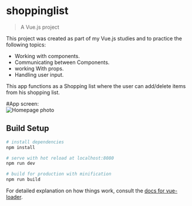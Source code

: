 # shoppinglist

> A Vue.js project

This project was created as part of my Vue.js studies and to practice the following topics:<br />
 - Working with components.<br />
 - Communicating between Components.<br />
 - working With props.<br />
 - Handling user input.<br />
 
 This app functions as a Shopping list where the user can add/delete items from his shopping list.<br />
 
#App screen:</br>
![Homepage photo](https://i.imgur.com/NWCWStM.jpg)
## Build Setup

``` bash
# install dependencies
npm install

# serve with hot reload at localhost:8080
npm run dev

# build for production with minification
npm run build
```

For detailed explanation on how things work, consult the [docs for vue-loader](http://vuejs.github.io/vue-loader).
